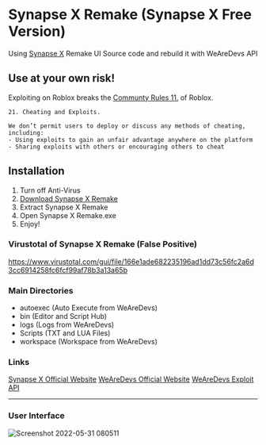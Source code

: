 # Synapse X Remake (Synapse X Free Version)
Using [Synapse X](https://x.synapse.to/) Remake UI Source code and rebuild it with WeAreDevs API

## Use at your own risk!
Exploiting on Roblox breaks the [Communty Rules 11.](https://en.help.roblox.com/hc/en-us/articles/203313410-Roblox-Community-Rules) of Roblox.
```
21. Cheating and Exploits.

We don’t permit users to deploy or discuss any methods of cheating, including:
- Using exploits to gain an unfair advantage anywhere on the platform
- Sharing exploits with others or encouraging others to cheat
```


## Installation
1. Turn off Anti-Virus
2. [Download Synapse X Remake](https://github.com/Charlzk05/Synapse-X-Remake-Synapse-X-Free-Version/tags)
3. Extract Synapse X Remake
4. Open Synapse X Remake.exe
5. Enjoy!

### Virustotal of Synapse X Remake (False Positive)
https://www.virustotal.com/gui/file/166e1ade682235196ad1dd73c56fc2a6d3cc6914258fc6fcf99af78b3a13a65b

### Main Directories
- autoexec (Auto Execute from WeAreDevs)
- bin (Editor and Script Hub)
- logs (Logs from WeAreDevs)
- Scripts (TXT and LUA Files)
- workspace (Workspace from WeAreDevs)

### Links
[Synapse X Official Website](https://x.synapse.to/)
[WeAreDevs Official Website](https://wearedevs.net)
[WeAreDevs Exploit API](https://wearedevs.net/d/Exploit%20API)

<hr>

### User Interface
![Screenshot 2022-05-31 080511](https://user-images.githubusercontent.com/104715127/171070122-70a314f1-626a-44f6-9525-6db623eb19f1.png)
